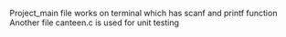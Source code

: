 Project_main file works on terminal which has scanf and printf function
Another file canteen.c is used for unit testing
